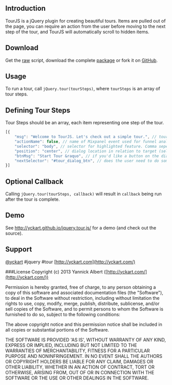## Introduction
TourJS is a jQuery plugin for creating beautiful tours. Items are pulled out of the page, you can require an action from the user before moving to the next step of the tour, and TourJS will automatically scroll to hidden items.

## Download
Get the [raw](https://raw.github.com/yckart/jquery.tour.js/master/jquery.tour.js) script, download the complete [package](https://github.com/yckart/jquery.tour.js/zipball/master) or fork it on [GitHub](https://github.com/yckart/jquery.tour.js/).

## Usage
To run a tour, call ```jQuery.tour(tourSteps)```, where ```tourSteps``` is an array of tour steps.
 
## Defining Tour Steps
Tour Steps should be an array, each item representing one step of the tour.
 
 
```javascript 
[{
	"msg": "Welcome to TourJS. Let's check out a simple tour.", // tour bubble / dialog text
	"actionName": false, // name of Mixpanel event used for funnel analysis - spaces are fine, use friendly names. You'll need to setup MP yourself however and include the libs.
	"selector": "body", // selector for highlighted feature. Comma seperated list = (dialog target, additional items to pop above mask). Don't forget your '.' or '#'
	"position": "center", // dialog location in relation to target (selector). top, bottom, left, right, (or 'center' which centers to screen)
	"btnMsg": "Start Tour &raquo", // if you'd like a button on the dialog simply add a message here
	"nextSelector": "#tour_dialog_btn", // does the user need to do something specific to advance? For example, clicking the tour bubble ok button. Omit for any action click to advance.
}]
```

## Optional Callback
Calling ```jQuery.tour(tourSteps, callback)``` will result in ```callback``` being run after the tour is complete.

## Demo
See http://yckart.github.io/jquery.tour.js/ for a demo (and check out the source).

## Support
[@yckart](http://twitter.com/yckart) #jquery #tour
[http://yckart.com](http://yckart.com/)


###License
Copyright (c) 2013 Yannick Albert ([http://yckart.com/](http://yckart.com/))

Permission is hereby granted, free of charge, to any person obtaining a copy of this software and associated documentation files (the "Software"), to deal in the Software without restriction, including without limitation the rights to use, copy, modify, merge, publish, distribute, sublicense, and/or sell copies of the Software, and to permit persons to whom the Software is furnished to do so, subject to the following conditions:

The above copyright notice and this permission notice shall be included in all copies or substantial portions of the Software.

THE SOFTWARE IS PROVIDED 'AS IS', WITHOUT WARRANTY OF ANY KIND, EXPRESS OR IMPLIED, INCLUDING BUT NOT LIMITED TO THE WARRANTIES OF MERCHANTABILITY, FITNESS FOR A PARTICULAR PURPOSE AND NONINFRINGEMENT. IN NO EVENT SHALL THE AUTHORS OR COPYRIGHT HOLDERS BE LIABLE FOR ANY CLAIM, DAMAGES OR OTHER LIABILITY, WHETHER IN AN ACTION OF CONTRACT, TORT OR OTHERWISE, ARISING FROM, OUT OF OR IN CONNECTION WITH THE SOFTWARE OR THE USE OR OTHER DEALINGS IN THE SOFTWARE.
